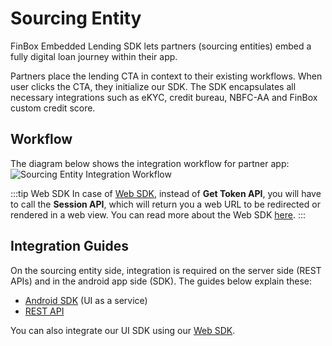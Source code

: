 # Sourcing Entity
FinBox Embedded Lending SDK lets partners (sourcing entities) embed a fully digital loan journey within their app.

Partners place the lending CTA in context to their existing workflows. When user clicks the CTA, they initialize our SDK. The SDK encapsulates all necessary integrations such as eKYC, credit bureau, NBFC-AA and FinBox custom credit score.

## Workflow
The diagram below shows the integration workflow for partner app:
<img src="https://finbox-cdn.s3.ap-south-1.amazonaws.com/docs/assets/ill_sourcing_entity_flow.png" alt="Sourcing Entity Integration Workflow" />

:::tip Web SDK
In case of [Web SDK](/middleware/web-sdk.html), instead of **Get Token API**, you will have to call the **Session API**, which will return you a web URL to be redirected or rendered in a web view. You can read more about the Web SDK [here](/middleware/web-sdk.html).
:::

## Integration Guides
On the sourcing entity side, integration is required on the server side (REST APIs) and in the android app side (SDK). The guides below explain these:
- [Android SDK](/middleware/android-sdk.html) (UI as a service)
- [REST API](/middleware/sourcing-rest-api.html)

You can also integrate our UI SDK using our [Web SDK](/middleware/web-sdk.html).